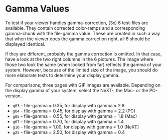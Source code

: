 Gamma Values
============

To test if your viewer handles gamma-correction, (3x) 6 test-files are
available. They contain corrected color-ramps and a corresponding gamma-chunk
with the file-gamma value. These are created in such a way that when the
viewer does the gamma correction right, all 6 should be displayed identical.

If they are different, probably the gamma correction is omitted. In that case,
have a look at the two right columns in the 6 pictures. The image where those
two look the same (when looked from far) reflects the gamma of your system.
However, because of the limited size of the image, you should do more
elaborate tests to determine your display gamma.

For comparisons, three pages with GIF images are available. Depending on the
display gamma of your system, select the NeXT-, the Mac- or the PC-version.

- `g03` - file-gamma = 0.35, for display with gamma = 2.8
- `g04` - file-gamma = 0.45, for display with gamma = 2.2 (PC)
- `g05` - file-gamma = 0.55, for display with gamma = 1.8 (Mac)
- `g07` - file-gamma = 0.70, for display with gamma = 1.4
- `g10` - file-gamma = 1.00, for display with gamma = 1.0 (NeXT)
- `g25` - file-gamma = 2.50, for display with gamma = 0.4

